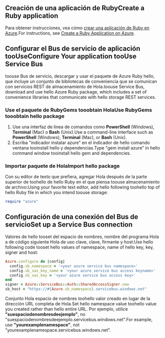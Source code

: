## <a name="create-a-ruby-application"></a><span data-ttu-id="0f4cd-101">Creación de una aplicación de Ruby</span><span class="sxs-lookup"><span data-stu-id="0f4cd-101">Create a Ruby application</span></span>
<span data-ttu-id="0f4cd-102">Para obtener instrucciones, vea cómo [crear una aplicación de Ruby en Azure](../articles/virtual-machines/linux/classic/virtual-machines-linux-classic-ruby-rails-web-app.md).</span><span class="sxs-lookup"><span data-stu-id="0f4cd-102">For instructions, see [Create a Ruby Application on Azure](../articles/virtual-machines/linux/classic/virtual-machines-linux-classic-ruby-rails-web-app.md).</span></span>

## <a name="configure-your-application-toouse-service-bus"></a><span data-ttu-id="0f4cd-103">Configurar el Bus de servicio de aplicación tooUse</span><span class="sxs-lookup"><span data-stu-id="0f4cd-103">Configure Your application tooUse Service Bus</span></span>
<span data-ttu-id="0f4cd-104">toouse Bus de servicio, descargar y usar el paquete de Azure Ruby hello, que incluye un conjunto de bibliotecas de conveniencia que se comunican con servicios REST de almacenamiento de Hola.</span><span class="sxs-lookup"><span data-stu-id="0f4cd-104">toouse Service Bus, download and use hello Azure Ruby package, which includes a set of convenience libraries that communicate with hello storage REST services.</span></span>

### <a name="use-rubygems-tooobtain-hello-package"></a><span data-ttu-id="0f4cd-105">Use el paquete de RubyGems tooobtain Hola</span><span class="sxs-lookup"><span data-stu-id="0f4cd-105">Use RubyGems tooobtain hello package</span></span>
1. <span data-ttu-id="0f4cd-106">Use una interfaz de línea de comandos como **PowerShell** (Windows), **Terminal** (Mac) o **Bash** (Unix).</span><span class="sxs-lookup"><span data-stu-id="0f4cd-106">Use a command-line interface such as **PowerShell** (Windows), **Terminal** (Mac), or **Bash** (Unix).</span></span>
2. <span data-ttu-id="0f4cd-107">Escriba "indicador instalar azure" en el indicador de hello comando ventana tooinstall hello y dependencias.</span><span class="sxs-lookup"><span data-stu-id="0f4cd-107">Type "gem install azure" in hello command window tooinstall hello gem and dependencies.</span></span>

### <a name="import-hello-package"></a><span data-ttu-id="0f4cd-108">Importar paquete de Hola</span><span class="sxs-lookup"><span data-stu-id="0f4cd-108">Import hello package</span></span>
<span data-ttu-id="0f4cd-109">Con su editor de texto que prefiera, agregar Hola después de la parte superior de toohello de hello Ruby en el que piensa toouse almacenamiento de archivo:</span><span class="sxs-lookup"><span data-stu-id="0f4cd-109">Using your favorite text editor, add hello following toohello top of hello Ruby file in which you intend toouse storage:</span></span>

```ruby
require "azure"
```

## <a name="set-up-a-service-bus-connection"></a><span data-ttu-id="0f4cd-110">Configuración de una conexión del Bus de servicio</span><span class="sxs-lookup"><span data-stu-id="0f4cd-110">Set up a Service Bus connection</span></span>
<span data-ttu-id="0f4cd-111">Valores de hello tooset del espacio de nombres, nombre del programa Hola a de código siguiente Hola de uso clave, clave, firmante y host:</span><span class="sxs-lookup"><span data-stu-id="0f4cd-111">Use hello following code tooset hello values of namespace, name of hello key, key, signer and host:</span></span>

```ruby
Azure.configure do |config|
  config.sb_namespace = '<your azure service bus namespace>'
  config.sb_sas_key_name = '<your azure service bus access keyname>'
  config.sb_sas_key = '<your azure service bus access key>'
end
signer = Azure::ServiceBus::Auth::SharedAccessSigner.new
sb_host = "https://#{Azure.sb_namespace}.servicebus.windows.net"
```

<span data-ttu-id="0f4cd-112">Conjunto Hola espacio de nombres toohello valor creado en lugar de la dirección URL completa de Hola.</span><span class="sxs-lookup"><span data-stu-id="0f4cd-112">Set hello namespace value toohello value you created rather than hello entire URL.</span></span> <span data-ttu-id="0f4cd-113">Por ejemplo, utilice **"suespaciodenombresdeejemplo"**, no "suespaciodenombresdeejemplo.servicebus.windows.net".</span><span class="sxs-lookup"><span data-stu-id="0f4cd-113">For example, use **"yourexamplenamespace"**, not "yourexamplenamespace.servicebus.windows.net".</span></span>
